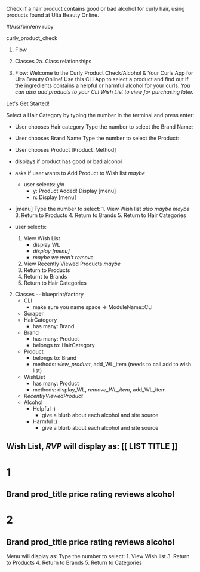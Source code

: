 Check if a hair product contains good or bad alcohol for curly hair, using products found at Ulta Beauty Online.

#!/usr/bin/env ruby

<!-- Alcohol & Your Curls
AlcoholAndYourCurls
Alcohol_And_Your_Curls
curls_and_alcohol_products
Curls_and_Alcohol_Products

hair_product_check 

alcohol_and_curls
alcohol_and_curly_products -->

curly_product_check


1. Flow
2. Classes
    2a. Class relationships

1. Flow:
Welcome to the Curly Product Check/Alcohol & Your Curls App for Ulta Beauty Online! Use this CLI App to select a product and find out if the ingredients contains a helpful or harmful alcohol for your curls. *You can also add products to your CLI Wish List to view for purchasing later.*

Let's Get Started!

Select a Hair Category by typing the number in the terminal and press enter:

- User chooses Hair category
Type the number to select the Brand Name:

- User chooses Brand Name
Type the number to select the Product:

- User chooses Product
[Product_Method]
- displays if product has good or bad alcohol
- asks if user wants to Add Product to Wish list *maybe*
    - user selects: y/n
        - y: Product Added! 
             Display [menu]
        - n: Display [menu]

- [menu]
    Type the number to select:
        1. View Wish list *also maybe*
    *maybe* <!-- 2. View Recently Viewed Products -->
        3. Return to Products
        4. Return to Brands
        5. Return to Hair Categories 

- user selects:
    1. View Wish List
        - display WL
        - *display [menu]*
        - *maybe we won't remove*
        <!-- - To remove an item, type the #, otherwise type 0 to return to the [menu]
            - user selects: #
                - confirm you want to remove #? y/n
                - item is removed.
                - display [menu]
            - user selects: 0
                - display [menu] -->
    2. View Recently Viewed Products *maybe*
        <!-- - display RVP
            - To add an item to your Wish List, type the #, otherwise type 0 to return to the [menu]
            - user selects: #
                - [Product_Method] / add to wish list?
                - display [menu] -->
    4. Return to Products
    5. Returnt to Brands
    6. Return to Hair Categories 



2. Classes -- blueprint/factory
    - CLI 
        - make sure you name space -> ModuleName::CLI
    - Scraper
    - HairCategory
        - has many: Brand
    - Brand
        - has many: Product
        - belongs to: HairCategory
    - Product
        - belongs to: Brand
        - methods: *view_product*, add_WL_item (needs to call add to wish list) 
    - WishList
        - has many: Product
        - methods: display_WL, *remove_WL_item*, add_WL_item
    - *RecentlyViewedProduct* 
        <!-- - has many: Product
        - methods: display_Product, add_Product -->
    - Alcohol
        - Helpful :)
            - give a blurb about each alcohol and site source
        - Harmful :(
            - give a blurb about each alcohol and site source



Wish List, *RVP* will display as:
[[ LIST TITLE ]]
-----
# 1
Brand
prod_title
price
rating
reviews
alcohol
-----
# 2
Brand
prod_title
price
rating
reviews
alcohol
-----

Menu will display as:
    Type the number to select:
        1. View Wish list
        <!-- 2. View Recently Viewed Products -->
        3. Return to Products
        4. Return to Brands
        5. Return to Categories 
